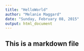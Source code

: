 ```yaml
---
title: "HelloWorld"
author: "Melanie Maggard"
date: "Sunday, February 08, 2015"
output: html_document
---
```


## This is a markdown file